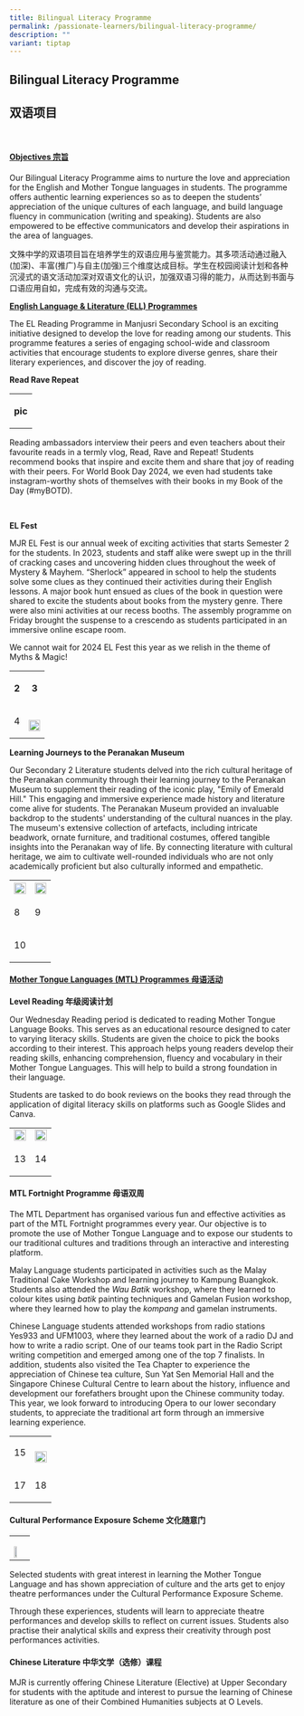 ```yaml
---
title: Bilingual Literacy Programme
permalink: /passionate-learners/bilingual-literacy-programme/
description: ""
variant: tiptap
---
```

<h2><strong>Bilingual Literacy Programme</strong></h2>
<h2><strong>双语项目</strong></h2>
<p>&nbsp;</p>
<h4><strong><u>Objectives 宗旨</u></strong></h4>
<p>Our Bilingual Literacy Programme aims to nurture the love and appreciation
for the English and Mother Tongue languages in students. The programme
offers authentic learning experiences so as to deepen the students’ appreciation
of the unique cultures of each language, and build language fluency in
communication (writing and speaking). Students are also empowered to be
effective communicators and develop their aspirations in the area of languages.&nbsp;</p>
<p>文殊中学的双语项目旨在培养学生的双语应用与鉴赏能力。其多项活动通过融入(加深)、丰富(推广)与自主(加强)三个维度达成目标。学生在校园阅读计划和各种沉浸式的语文活动加深对双语文化的认识，加强双语习得的能力，从而达到书面与口语应用自如，完成有效的沟通与交流。</p>
<p><strong><u>English Language &amp; Literature (ELL) Programmes</u></strong>
</p>
<p>The EL Reading Programme in Manjusri Secondary School is an exciting initiative
designed to develop the love for reading among our students. This programme
features a series of engaging school-wide and classroom activities that
encourage students to explore diverse genres, share their literary experiences,
and discover the joy of reading.</p>
<p><strong>Read Rave Repeat</strong>
</p>
<table style="minWidth: 25px">
<colgroup>
<col>
</colgroup>
<tbody>
<tr>
<th rowspan="1" colspan="1">
<p>pic</p>
</th>
</tr>
</tbody>
</table>
<p>Reading ambassadors interview their peers and even teachers about their
favourite reads in a termly vlog, Read, Rave and Repeat! Students recommend
books that inspire and excite them and share that joy of reading with their
peers. For World Book Day 2024, we even had students take instagram-worthy
shots of themselves with their books in my Book of the Day (#myBOTD).&nbsp;</p>
<p><strong>&nbsp;</strong>
</p>
<p><strong>EL Fest</strong>
</p>
<p>MJR EL Fest is our annual week of exciting activities that starts Semester
2 for the students. In 2023, students and staff alike were swept up in
the thrill of cracking cases and uncovering hidden clues throughout the
week of Mystery &amp; Mayhem. “Sherlock” appeared in school to help the
students solve some clues as they continued their activities during their
English lessons. A major book hunt ensued as clues of the book in question
were shared to excite the students about books from the mystery genre.
There were also mini activities at our recess booths. The assembly programme
on Friday brought the suspense to a crescendo as students participated
in an immersive online escape room.&nbsp;</p>
<p>We cannot wait for 2024 EL Fest this year as we relish in the theme of
Myths &amp; Magic!</p>
<table style="minWidth: 50px">
<colgroup>
<col>
<col>
</colgroup>
<tbody>
<tr>
<th rowspan="1" colspan="1">
<p>2</p>
</th>
<th rowspan="1" colspan="1">
<p>3</p>
</th>
</tr>
<tr>
<td rowspan="1" colspan="1">
<p>4</p>
</td>
<td rowspan="1" colspan="1">
<p></p>
<div class="isomer-image-wrapper">
<img style="width: 100%" height="auto" width="100%" alt="" src="/images/Passionate Learners/Bilingual Literacy Programme/blp5.jpg">
</div>
</td>
</tr>
</tbody>
</table>
<p><strong>Learning Journeys to the Peranakan Museum</strong>
</p>
<p>Our Secondary 2 Literature students delved into the rich cultural heritage
of the Peranakan community through their learning journey to the Peranakan
Museum to supplement their reading of the iconic play, "Emily of Emerald
Hill." This engaging and immersive experience made history and literature
come alive for students. The Peranakan Museum provided an invaluable backdrop
to the students' understanding of the cultural nuances in the play. The
museum's extensive collection of artefacts, including intricate beadwork,
ornate furniture, and traditional costumes, offered tangible insights into
the Peranakan way of life. By connecting literature with cultural heritage,
we aim to cultivate well-rounded individuals who are not only academically
proficient but also culturally informed and empathetic.</p>
<table style="minWidth: 50px">
<colgroup>
<col>
<col>
</colgroup>
<tbody>
<tr>
<th rowspan="1" colspan="1">
<div class="isomer-image-wrapper">
<img style="width: 100%" height="auto" width="100%" alt="" src="/images/Passionate Learners/Bilingual Literacy Programme/blp6.jpg">
</div>
</th>
<th rowspan="1" colspan="1">
<div class="isomer-image-wrapper">
<img style="width: 100%" height="auto" width="100%" alt="" src="/images/Passionate Learners/Bilingual Literacy Programme/blp7.jpg">
</div>
</th>
</tr>
<tr>
<td rowspan="1" colspan="1">
<p>8</p>
</td>
<td rowspan="1" colspan="1">
<p>9</p>
</td>
</tr>
<tr>
<td rowspan="1" colspan="1">
<p>10</p>
</td>
<td rowspan="1" colspan="1">
<p></p>
</td>
</tr>
</tbody>
</table>
<h4><strong><u>Mother Tongue Languages (MTL) Programmes 母语活动</u></strong></h4>
<p><strong>Level Reading 年级阅读计划</strong>
</p>
<p>Our Wednesday Reading period is dedicated to reading Mother Tongue Language
Books. This serves as an educational resource designed to cater to varying
literacy skills. Students are given the choice to pick the books according
to their interest. This approach helps young readers develop their reading
skills, enhancing comprehension, fluency and vocabulary in their Mother
Tongue Languages. This will help to build a strong foundation in their
language.</p>
<p>Students are tasked to do book reviews on the books they read through
the application of digital literacy skills on platforms such as Google
Slides and Canva.</p>
<table style="minWidth: 50px">
<colgroup>
<col>
<col>
</colgroup>
<tbody>
<tr>
<td rowspan="1" colspan="1">
<div class="isomer-image-wrapper">
<img style="width: 100%" height="auto" width="100%" alt="" src="/images/Passionate Learners/Bilingual Literacy Programme/blp11.jpg">
</div>
</td>
<td rowspan="1" colspan="1">
<div class="isomer-image-wrapper">
<img style="width: 100%" height="auto" width="100%" alt="" src="/images/Passionate Learners/Bilingual Literacy Programme/blp12.jpg">
</div>
</td>
</tr>
<tr>
<td rowspan="1" colspan="1">
<p>13</p>
</td>
<td rowspan="1" colspan="1">
<p>14</p>
</td>
</tr>
</tbody>
</table>
<p></p>
<h4><strong>MTL Fortnight Programme 母语双周</strong></h4>
<p>The MTL Department has organised various fun and effective activities
as part of the MTL Fortnight programmes every year. Our objective is to
promote the use of Mother Tongue Language and to expose our students to
our traditional cultures and traditions through an interactive and interesting
platform.</p>
<p>Malay Language students participated in activities such as the Malay Traditional
Cake Workshop and learning journey to Kampung Buangkok.&nbsp; Students
also attended the <em>Wau Batik</em> workshop, where they learned to colour
kites using <em>batik</em> painting techniques and Gamelan Fusion workshop,
where they learned how to play the <em>kompang</em> and gamelan instruments.&nbsp;</p>
<p>Chinese Language students attended workshops from radio stations Yes933
and UFM1003, where they learned about the work of a radio DJ and how to
write a radio script. One of our teams took part in the Radio Script writing
competition and emerged among one of the top 7 finalists. In addition,
students also visited the Tea Chapter to experience the appreciation of
Chinese tea culture, Sun Yat Sen Memorial Hall and the Singapore Chinese
Cultural Centre to learn about the history, influence and development our
forefathers brought upon the Chinese community today. This year, we look
forward to introducing Opera to our lower secondary students, to appreciate
the traditional art form through an immersive learning experience.</p>
<table style="minWidth: 50px">
<colgroup>
<col>
<col>
</colgroup>
<tbody>
<tr>
<td rowspan="1" colspan="1">
<p>15</p>
</td>
<td rowspan="1" colspan="1">
<p></p>
<div class="isomer-image-wrapper">
<img style="width: 100%" height="auto" width="100%" alt="" src="/images/Passionate Learners/Bilingual Literacy Programme/blp16.jpg">
</div>
</td>
</tr>
<tr>
<td rowspan="1" colspan="1">
<p>17</p>
</td>
<td rowspan="1" colspan="1">
<p>18</p>
</td>
</tr>
</tbody>
</table>
<h4><strong>Cultural Performance Exposure Scheme 文化随意门</strong></h4>
<table style="minWidth: 25px">
<colgroup>
<col>
</colgroup>
<tbody>
<tr>
<td rowspan="1" colspan="1">
<p></p>
<div class="isomer-image-wrapper">
<img style="width: 50%;" height="auto" width="100%" alt="" src="/images/Passionate Learners/Bilingual Literacy Programme/blp19.jpg">
</div>
</td>
</tr>
</tbody>
</table>
<p>Selected students with great interest in learning the Mother Tongue Language
and has shown appreciation of culture and the arts get to enjoy theatre
performances under the Cultural Performance Exposure Scheme.</p>
<p>Through these experiences, students will learn to appreciate theatre performances
and develop skills to reflect on current issues. Students also practise
their analytical skills and express their creativity through post performances
activities.</p>
<h4><strong>Chinese Literature 中华文学（选修）课程</strong></h4>
<p>MJR is currently offering Chinese Literature (Elective) at Upper Secondary
for students with the aptitude and interest to pursue the learning of Chinese
literature as one of their Combined Humanities subjects at O Levels.</p>
<p></p>